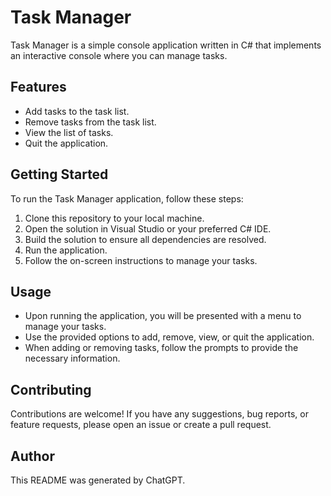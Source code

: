 # Task Manager

Task Manager is a simple console application written in C# that implements an interactive console where you can manage tasks.

## Features

- Add tasks to the task list.
- Remove tasks from the task list.
- View the list of tasks.
- Quit the application.

## Getting Started

To run the Task Manager application, follow these steps:

1. Clone this repository to your local machine.
2. Open the solution in Visual Studio or your preferred C# IDE.
3. Build the solution to ensure all dependencies are resolved.
4. Run the application.
5. Follow the on-screen instructions to manage your tasks.

## Usage

- Upon running the application, you will be presented with a menu to manage your tasks.
- Use the provided options to add, remove, view, or quit the application.
- When adding or removing tasks, follow the prompts to provide the necessary information.

## Contributing

Contributions are welcome! If you have any suggestions, bug reports, or feature requests, please open an issue or create a pull request.

## Author

This README was generated by ChatGPT.